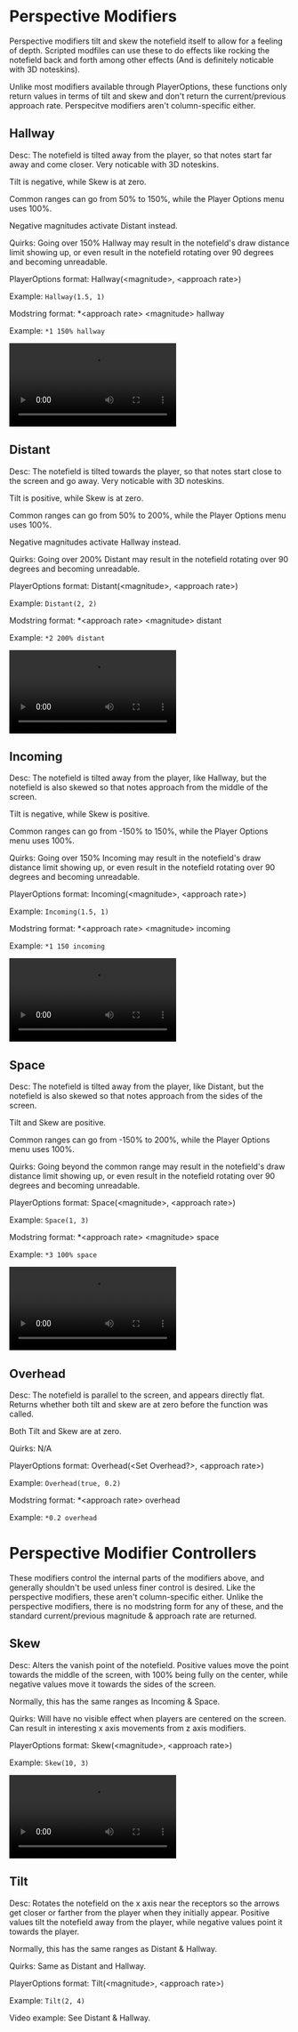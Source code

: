 # Perspective Modifiers
Perspective modifiers tilt and skew the notefield itself to allow for a feeling of depth. Scripted modfiles can use these to do effects like rocking the notefield back and forth among other effects (And is definitely noticable with 3D noteskins).

Unlike most modifiers available through PlayerOptions, these functions only return values in terms of tilt and skew and don't return the current/previous approach rate. Perspecitve modifiers aren't column-specific either.

## Hallway
Desc: The notefield is tilted away from the player, so that notes start far away and come closer. Very noticable with 3D noteskins.

Tilt is negative, while Skew is at zero.

Common ranges can go from 50% to 150%, while the Player Options menu uses 100%.

Negative magnitudes activate Distant instead.

Quirks: Going over 150% Hallway may result in the notefield's draw distance limit showing up, or even result in the notefield rotating over 90 degrees and becoming unreadable.

PlayerOptions format: Hallway(\<magnitude\>, \<approach rate\>)

Example: `Hallway(1.5, 1)`

Modstring format: *\<approach rate\> \<magnitude\> hallway

Example: `*1 150% hallway`

![Hallway video example](/vid/hallway.webm ':include :type=video')

## Distant
Desc: The notefield is tilted towards the player, so that notes start close to the screen and go away. Very noticable with 3D noteskins.

Tilt is positive, while Skew is at zero.

Common ranges can go from 50% to 200%, while the Player Options menu uses 100%.

Negative magnitudes activate Hallway instead.

Quirks: Going over 200% Distant may result in the notefield rotating over 90 degrees and becoming unreadable.

PlayerOptions format: Distant(\<magnitude\>, \<approach rate\>)

Example:  `Distant(2, 2)`

Modstring format: *\<approach rate\> \<magnitude\> distant

Example: `*2 200% distant`

<video src="/vid/distant.webm" controls="">Distant video example</video>

## Incoming
Desc: The notefield is tilted away from the player, like Hallway, but the notefield is also skewed so that notes approach from the middle of the screen.

Tilt is negative, while Skew is positive.

Common ranges can go from -150% to 150%, while the Player Options menu uses 100%.

Quirks: Going over 150% Incoming may result in the notefield's draw distance limit showing up, or even result in the notefield rotating over 90 degrees and becoming unreadable.

PlayerOptions format: Incoming(\<magnitude\>, \<approach rate\>)

Example: `Incoming(1.5, 1)`

Modstring format: *\<approach rate\> \<magnitude\> incoming

Example: `*1 150 incoming`

<video src="/vid/incoming.webm" controls="">Incoming video example</video>

## Space
Desc: The notefield is tilted away from the player, like Distant, but the notefield is also skewed so that notes approach from the sides of the screen.

Tilt and Skew are positive.

Common ranges can go from -150% to 200%, while the Player Options menu uses 100%.

Quirks: Going beyond the common range may result in the notefield's draw distance limit showing up, or even result in the notefield rotating over 90 degrees and becoming unreadable.

PlayerOptions format: Space(\<magnitude\>, \<approach rate\>)

Example: `Space(1, 3)`

Modstring format: *\<approach rate\> \<magnitude\> space

Example: `*3 100% space`

<video src="/vid/space.webm" controls="">Space video example</video>

## Overhead
Desc: The notefield is parallel to the screen, and appears directly flat. Returns whether both tilt and skew are at zero before the function was called.

Both Tilt and Skew are at zero.

Quirks: N/A

PlayerOptions format: Overhead(\<Set Overhead?\>, \<approach rate\>)

Example: `Overhead(true, 0.2)`

Modstring format: *\<approach rate\> overhead

Example: `*0.2 overhead`


# Perspective Modifier Controllers
These modifiers control the internal parts of the modifiers above, and generally shouldn't be used unless finer control is desired. Like the perspective modifiers, these aren't column-specific either. Unlike the perspective modifiers, there is no modstring form for any of these, and the standard current/previous magnitude & approach rate are returned.

## Skew
Desc: Alters the vanish point of the notefield. Positive values move the point towards the middle of the screen, with 100% being fully on the center, while negative values move it towards the sides of the screen.

Normally, this has the same ranges as Incoming & Space.

Quirks: Will have no visible effect when players are centered on the screen. Can result in interesting x axis movements from z axis modifiers.

PlayerOptions format: Skew(\<magnitude\>, \<approach rate\>)

Example: `Skew(10, 3)`

<video src="/vid/skew.webm" controls="">Skew video example</video>

## Tilt
Desc: Rotates the notefield on the x axis near the receptors so the arrows get closer or farther from the player when they initially appear. Positive values tilt the notefield away from the player, while negative values point it towards the player.

Normally, this has the same ranges as Distant & Hallway.

Quirks: Same as Distant and Hallway.

PlayerOptions format: Tilt(\<magnitude\>, \<approach rate\>)

Example: `Tilt(2, 4)`

Video example: See Distant & Hallway.